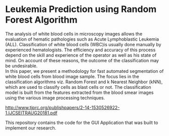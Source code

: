 # Leukemia Prediction using Random Forest Algorithm

The analysis of white blood cells in microscopy images allows the evaluation of hematic pathologies such as Acute Lymphoblastic Leukemia (ALL). Classification of white blood cells (WBC)is usually done manually by experienced hematologists. The efficiency and accuracy of this process depend on the skill and experience of the operator as well as his state of mind. On account of these reasons, the outcome of the classification may be undesirable.<br/>
In this paper, we present a methodology for fast automated segmentation of white blood cells from blood image sample. The focus lies in the classification algorithms viz. Random Forest and k Nearest Neighbor (kNN), which are used to classify cells as blast cells or not. The classification model is built from the features extracted from the blood smear images using the various image processing techniques.

http://www.tjprc.org/publishpapers/2-14-1530526922-1.IJCSEITRAUG20181.pdf

This repository contains the code for the GUI Application that was built to implement our research.


